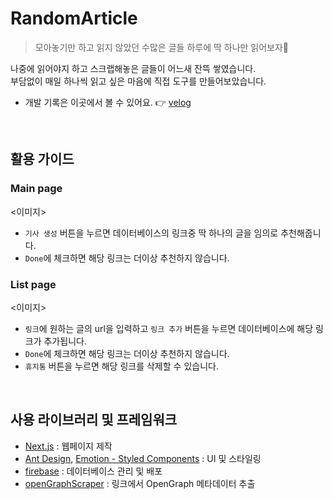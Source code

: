 # RandomArticle

> 모아놓기만 하고 읽지 않았던 수많은 글들
> 하루에 딱 하나만 읽어보자👀

나중에 읽어야지 하고 스크랩해놓은 글들이 어느새 잔뜩 쌓였습니다.<br/>
부담없이 매일 하나씩 읽고 싶은 마음에 직접 도구를 만들어보았습니다. 

- 개발 기록은 이곳에서 볼 수 있어요. 👉 [velog](https://velog.io/@bearsk711/%ED%86%A0%EC%9D%B4%ED%94%84%EB%A1%9C%EC%A0%9D%ED%8A%B8-%EB%9E%9C%EB%8D%A4-%EC%95%84%ED%8B%B0%ED%81%B4-%EC%B6%94%EC%B2%9C-%EC%9C%84%EC%A0%AF-%EB%A7%8C%EB%93%A4%EA%B8%B0-01-%EA%B8%B0%ED%9A%8D%EC%84%9C)


<br/>

## 활용 가이드
### Main page
<이미지>
- `기사 생성` 버튼을 누르면 데이터베이스의 링크중 딱 하나의 글을 임의로 추천해줍니다.
- `Done`에 체크하면 해당 링크는 더이상 추천하지 않습니다.

### List page
<이미지>
- `링크`에 원하는 글의 url을 입력하고 `링크 추가` 버튼을 누르면 데이터베이스에 해당 링크가 추가됩니다.
- `Done`에 체크하면 해당 링크는 더이상 추천하지 않습니다.
- `휴지통` 버튼을 누르면 해당 링크를 삭제할 수 있습니다.

<br/>

## 사용 라이브러리 및 프레임워크
- [Next.js](https://nextjs.org/) : 웹페이지 제작
- [Ant Design](https://ant.design/), [Emotion - Styled Components](https://emotion.sh/docs/styled) : UI 및 스타일링
- [firebase](https://firebase.google.com/?hl=ko) : 데이터베이스 관리 및 배포
- [openGraphScraper](https://www.npmjs.com/package/open-graph-scraper) : 링크에서 OpenGraph 메타데이터 추출




